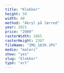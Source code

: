 ```yaml
---
title: "Klokker"
height: 50
width: 40
method: "Akryl på lærred"
year: 2021
price: "2000"
rasterWidth: 1865
rasterHeight: 2387
fileName: "IMG_1839.JPG"
medie: "maleri"
show: "yes"
slug: "klokker"
type: "art"
---
```

